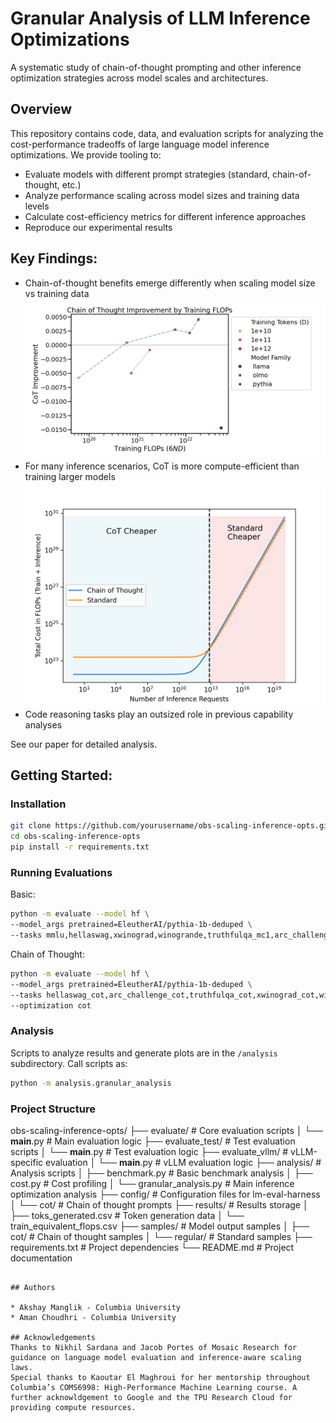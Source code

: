 # Granular Analysis of LLM Inference Optimizations
A systematic study of chain-of-thought prompting and other inference optimization strategies across model scales and architectures.

## Overview
This repository contains code, data, and evaluation scripts for analyzing the cost-performance tradeoffs of large language model inference optimizations. We provide tooling to:
* Evaluate models with different prompt strategies (standard, chain-of-thought, etc.)
* Analyze performance scaling across model sizes and training data levels
* Calculate cost-efficiency metrics for different inference approaches
* Reproduce our experimental results

## Key Findings:

* Chain-of-thought benefits emerge differently when scaling model size vs training data
![cot_figure](figures/experiment_2/cot_improvement_by_train_flops.png)
* For many inference scenarios, CoT is more compute-efficient than training larger models
![cot-optimality-regimes](figures/experiment_2/intersecting_lines.png)
* Code reasoning tasks play an outsized role in previous capability analyses

See our paper for detailed analysis.

## Getting Started:
### Installation
```bash
git clone https://github.com/yourusername/obs-scaling-inference-opts.git
cd obs-scaling-inference-opts
pip install -r requirements.txt
```

### Running Evaluations
Basic:
```bash
python -m evaluate --model hf \
--model_args pretrained=EleutherAI/pythia-1b-deduped \
--tasks mmlu,hellaswag,xwinograd,winogrande,truthfulqa_mc1,arc_challenge,gsm8k
```
Chain of Thought:
```bash
python -m evaluate --model hf \
--model_args pretrained=EleutherAI/pythia-1b-deduped \
--tasks hellaswag_cot,arc_challenge_cot,truthfulqa_cot,xwinograd_cot,winogrande_cot,gsm8k_cot_zeroshot,mmlu_flan_cot_zeroshot \
--optimization cot
```

### Analysis
Scripts to analyze results and generate plots are in the `/analysis` subdirectory. Call scripts as:
```bash
python -m analysis.granular_analysis
```

### Project Structure
obs-scaling-inference-opts/
├── evaluate/                 # Core evaluation scripts
│   └── __main__.py           # Main evaluation logic
├── evaluate_test/            # Test evaluation scripts
│   └── __main__.py           # Test evaluation logic
├── evaluate_vllm/            # vLLM-specific evaluation
│   └── __main__.py           # vLLM evaluation logic
├── analysis/                 # Analysis scripts
│   ├── benchmark.py          # Basic benchmark analysis
│   ├── cost.py               # Cost profiling
│   └── granular_analysis.py  # Main inference optimization analysis
├── config/                   # Configuration files for lm-eval-harness
│   └── cot/                  # Chain of thought prompts
├── results/                  # Results storage
│   ├── toks_generated.csv    # Token generation data
│   └── train_equivalent_flops.csv
├── samples/                  # Model output samples
│   ├── cot/                  # Chain of thought samples
│   └── regular/              # Standard samples
├── requirements.txt          # Project dependencies
└── README.md                 # Project documentation
```

## Authors

* Akshay Manglik - Columbia University
* Aman Choudhri - Columbia University

## Acknowledgements
Thanks to Nikhil Sardana and Jacob Portes of Mosaic Research for guidance on language model evaluation and inference-aware scaling laws.
Special thanks to Kaoutar El Maghroui for her mentorship throughout
Columbia’s COMS6998: High-Performance Machine Learning course. A further acknowldgement to Google and the TPU Research Cloud for providing compute resources.

